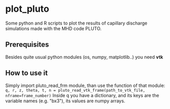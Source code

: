 # plot_pluto
Some python and R scripts to plot the results of capillary discharge simulations made with the MHD code PLUTO.

## Prerequisites
Besides quite usual python modules (os, numpy, matplotlib..) you need **vtk**

## How to use it
Simply import pluto_read_frm module, than use the function of that module:
``q, r, z, theta, t, n = pluto_read_vtk_frame(path_to_vtk_file, nframe=frame_number)``
Inside q you have a dictionary, and its keys are the variable names (e.g. "bx3"), its values are numpy arrays.
